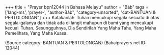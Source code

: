 +++
title = "Prayer bpn12044 in Bahasa Melayu"
author = "Báb"
tags = ['lang-ms', 'prayer-', "author-Báb", "category-unsorted", "cat-BANTUAN & PERTOLONGAN"]
+++
Katakanlah: Tuhan mencukupi segala sesuatu di atas segala-galanya dan tidak ada di langit mahupun di bumi yang mencukupi kecuali Tuhan. Sesungguhnya, Dia Sendirilah Yang Maha Tahu, Yang Maha Pemelihara, Yang Maha Kuasa.

(Source category: BANTUAN & PERTOLONGAN)
(Bahaiprayers.net ID: 12044)
